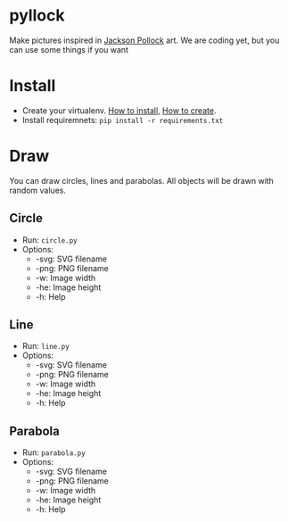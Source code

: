 pyllock
=======

Make pictures inspired in [Jackson Pollock](http://en.wikipedia.org/wiki/Jackson_Pollock) art.
We are coding yet, but you can use some things if you want

# Install
- Create your virtualenv. [How to install](http://virtualenv.readthedocs.org/en/latest/virtualenv.html#installation), [How to create](http://virtualenv.readthedocs.org/en/latest/virtualenv.html#usage).
- Install requiremnets: `pip install -r requirements.txt`

# Draw
You can draw circles, lines and parabolas. All objects will be drawn with random values.

## Circle
- Run: `circle.py`
- Options:
  - -svg: SVG filename
  - -png: PNG filename
  - -w: Image width
  - -he: Image height
  - -h: Help

## Line
- Run: `line.py`
- Options:
  - -svg: SVG filename
  - -png: PNG filename
  - -w: Image width
  - -he: Image height
  - -h: Help

## Parabola
- Run: `parabola.py`
- Options:
  - -svg: SVG filename
  - -png: PNG filename
  - -w: Image width
  - -he: Image height
  - -h: Help

